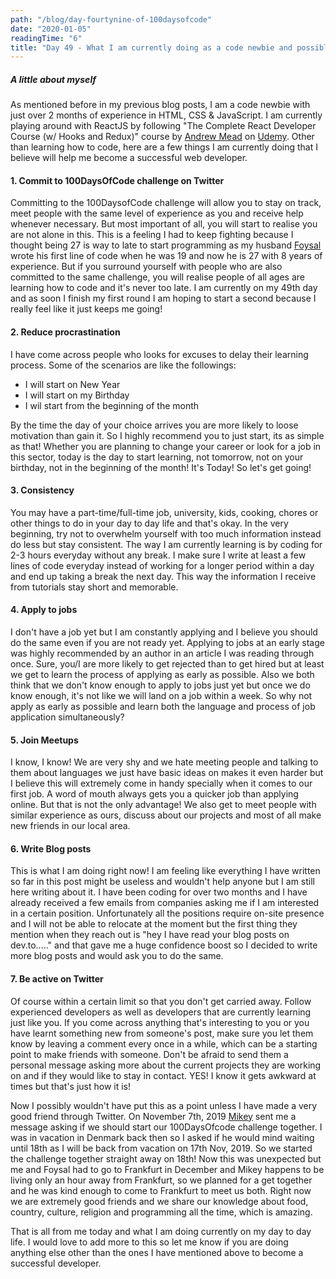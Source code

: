 ```yaml
---
path: "/blog/day-fourtynine-of-100daysofcode"
date: "2020-01-05"
readingTime: "6"
title: "Day 49 - What I am currently doing as a code newbie and possibly you should do to"
---
```

##### A little about myself
As mentioned before in my previous blog posts, I am a code newbie with just over 2 months of experience in HTML, CSS & JavaScript. I am currently playing around with ReactJS by following "The Complete React Developer Course (w/ Hooks and Redux)" course by [Andrew Mead](https://twitter.com/andrew_j_mead) on [Udemy](https://www.udemy.com/course/react-2nd-edition/). Other than learning how to code, here are a few things I am currently doing that I believe will help me become a successful web developer.

#### 1. Commit to 100DaysOfCode challenge on Twitter
Committing to the 100DaysofCode challenge will allow you to stay on track, meet people with the same level of experience as you and receive help whenever necessary. But most important of all, you will start to realise you are not alone in this. This is a feeling I had to keep fighting because I thought being 27 is way to late to start programming as my husband [Foysal](https://foysal.it) wrote his first line of code when he was 19 and now he is 27 with 8 years of experience. But if you surround yourself with people who are also committed to the same challenge, you will realise people of all ages are learning how to code and it's never too late. I am currently on my 49th day and as soon I finish my first round I am hoping to start a second because I really feel like it just keeps me going! 

#### 2. Reduce procrastination
I have come across people who looks for excuses to delay their learning process. Some of the scenarios are like the followings: 
- I will start on New Year
- I will start on my Birthday 
- I wil start from the beginning of the month <br/>

By the time the day of your choice arrives you are more likely to loose motivation than gain it. So I highly recommend you to just start, its as simple as that! Whether you are planning to change your career or look for a job in this sector, today is the day to start learning, not tomorrow, not on your birthday, not in the beginning of the month! It's Today! So let's get going! 

#### 3. Consistency
You may have a part-time/full-time job, university, kids, cooking, chores or other things to do in your day to day life and that's okay. In the very beginning, try not to overwhelm yourself with too much information instead do less but stay consistent. The way I am currently learning is by coding for 2-3 hours everyday without any break. I make sure I write at least a few lines of code everyday instead of working for a longer period within a day and end up taking a break the next day. This way the information I receive from tutorials stay short and memorable. 

#### 4. Apply to jobs
I don't have a job yet but I am constantly applying and I believe you should do the same even if you are not ready yet. Applying to jobs at an early stage was highly recommended by an author in an article I was reading through once. Sure, you/I are more likely to get rejected than to get hired but at least we get to learn the process of applying as early as possible. Also we both think that we don't know enough to apply to jobs just yet but once we do know enough, it's not like we will land on a job within a week. So why not apply as early as possible and learn both the language and process of job application simultaneously?

#### 5. Join Meetups
I know, I know! We are very shy and we hate meeting people and talking to them about languages we just have basic ideas on makes it even harder but I believe this will extremely come in handy specially when it comes to our first job. A word of mouth always gets you a quicker job than applying online. But that is not the only advantage! We also get to meet people with similar experience as ours, discuss about our projects and most of all make new friends in our local area. 

#### 6. Write Blog posts
This is what I am doing right now! I am feeling like everything I have written so far in this post might be useless and wouldn't help anyone but I am still here writing about it. I have been coding for over two months and I have already received a few emails from companies asking me if I am interested in a certain position. Unfortunately all the positions require on-site presence and I will not be able to relocate at the moment but the first thing they mention when they reach out is "hey I have read your blog posts on dev.to....." and that gave me a huge confidence boost so I decided to write more blog posts and would ask you to do the same.

#### 7. Be active on Twitter 
Of course within a certain limit so that you don't get carried away. Follow experienced developers as well as developers that are currently learning just like you. If you come across anything that's interesting to you or you have learnt something new from someone's post, make sure you let them know by leaving a comment every once in a while, which can be a starting point to make friends with someone. Don't be afraid to send them a personal message asking more about the current projects they are working on and if they would like to stay in contact. YES! I know it gets awkward at times but that's just how it is! 

Now I possibly wouldn't have put this as a point unless I have made a very good friend through Twitter. On November 7th, 2019 [Mikey](https://twitter.com/CodingDive) sent me a message asking if we should start our 100DaysOfcode challenge together. I was in vacation in Denmark back then so I asked if he would mind waiting until 18th as I will be back from vacation on 17th Nov, 2019. So we started the challenge together straight away on 18th! Now this was unexpected but me and Foysal had to go to Frankfurt in December and Mikey happens to be living only an hour away from Frankfurt, so we planned for a get together and he was kind enough to come to Frankfurt to meet us both. Right now we are extremely good friends and we share our knowledge about food, country, culture, religion and programming all the time, which is amazing.


That is all from me today and what I am doing currently on my day to day life. I would love to add more to this so let me know if you are doing anything else other than the ones I have mentioned above to become a successful developer. 
